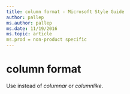 ```yaml
---
title: column format - Microsoft Style Guide
author: pallep
ms.author: pallep
ms.date: 11/19/2016
ms.topic: article
ms.prod = non-product specific
---
```


# column format

Use instead of *columnar* or *columnlike*.
